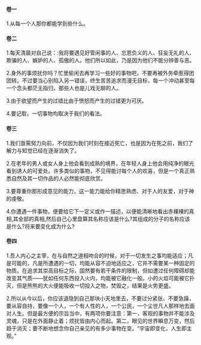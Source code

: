 #### 卷一

1.从每一个人那你都能学到些什么。

#### 卷二

1.每天清晨对自己说：:我将要遇见好管闲事的人、忘恩负义的人、狂妄无礼的人、欺骗的人、嫉妒的人、孤傲的人。他们所以如此，乃是因为他们不能分辨善与恶。

2.身外的事烦扰你吗？忙里偷闲去再学习一些好的事物吧，不要再被外务牵惹得团团转。不过要当心别陷入另一错误，终生苦苦追求而漫无目标，每一个冲动甚至每一个念头都茫无指归，那些人也是儿戏无聊的人。

3.由于欲望而产生的过错比由于愤怒而产生的过错更为可厌。

4.要记取，一切事物均取决于我们的看法。

#### 卷三

1.我们亟需努力向前，不仅因为我们时刻在接近死亡，也是因为在死之前，我们了解力与知觉已经在逐渐消失了。

2.在老年的男人或女人身上他会看到成熟的境界，在年轻人身上他会用纯净的眼光看到诱人的可爱处。许多类似的事物，不见得能讨每个人的欢喜，但是一个真正熟悉自然及其一切作品的人必然能彻底欣赏。

3.要尊重你那形成意见的能力，这一能力能给你精思熟虑、对于人的友爱，对于神的虔敬。

4.你遭遇一件事物，便要给它下一定义或作一描述，以便能清晰地看出赤裸裸的真相,其全部的真相,然后自己心里盘算其名称应该是什么?其组成的分子的名称应该是什么?将来要变化成为什么?

#### 卷四

1.吾人内心之主宰，在与自然之道相吻合的时候，对于一切发生之事均能适应；凡是可能的，凡是所遭遇的一切，均能从容不迫地适应之，它并不需要某一种固定的物质。在追求其崇高目标之际，固然要有若干条件的限制，但如遭过任何障碍却能改变其气质——犹如任何东西投入火内，均能被它融化一般。小的火焰可能被它扑灭，但是熊熊的大火便能吸收一切投入之物，焚毁之，结果是火势更盛。

2.所以从今以后，你应该退隐到自己那块小天地里去，不要过分紧张、不要急躁，要从容自持，要像一个人，一个有人性的人，一个公民，一个尘世凡人那样地去面对人生。但是最方便的宗旨当中，有两项你要注意：第一，客观的事物并不能涉及灵魂，只是在外面静止着；烦扰皆由内心而起。第二，眼见的世界瞬息万变，然后趋于消灭；要不断地想念你自己亲见的有多少事物在变。“宇宙即变化，人生即主观。”
